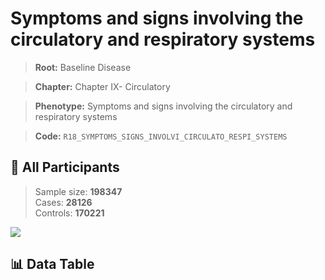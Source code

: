 # Symptoms and signs involving the circulatory and respiratory systems

> **Root:** Baseline Disease  

> **Chapter:** Chapter IX- Circulatory  

> **Phenotype:** Symptoms and signs involving the circulatory and respiratory systems  

> **Code:** `R18_SYMPTOMS_SIGNS_INVOLVI_CIRCULATO_RESPI_SYSTEMS`

## 🧪 All Participants  
> Sample size: **198347**  
> Cases: **28126**  
> Controls: **170221**
<img src="/Sensitive/Figures/ALL/Incidence/R18_SYMPTOMS_SIGNS_INVOLVI_CIRCULATO_RESPI_SYSTEMS.png"/>

## 📊 Data Table
<CsvTableMRF src="/Sensitive/Data/ALL/Incidence/COX_R18_SYMPTOMS_SIGNS_INVOLVI_CIRCULATO_RESPI_SYSTEMS.csv"/>

